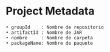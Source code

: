 # Project Metadata

    • groupId    : Nombre de repositorio
    • artifactId : Nombre de JAR
    • nombre     : Nombre de carpeta
    • packageName: Nombre de paquete
